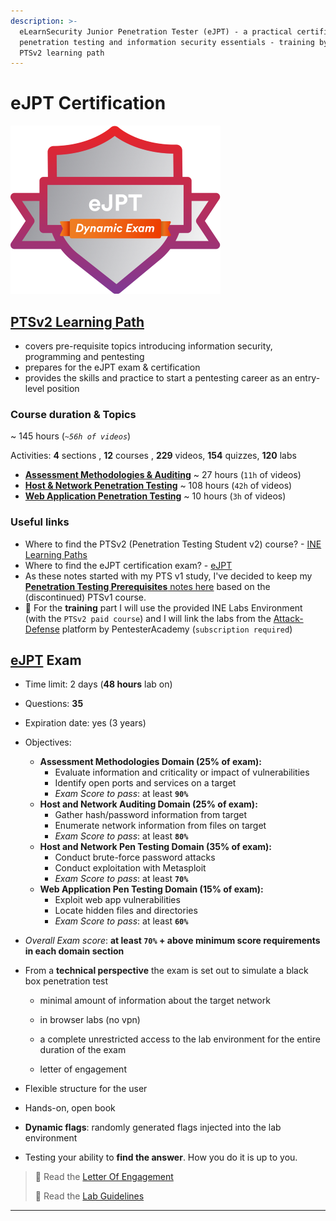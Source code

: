 ```yaml
---
description: >-
  eLearnSecurity Junior Penetration Tester (eJPT) - a practical certification on
  penetration testing and information security essentials - training by the INE
  PTSv2 learning path
---
```


# **eJPT Certification**

![eJPT - © eLearnSecurity | INE](.gitbook/assets/eJPT-small.png)

## [PTSv2 Learning Path](https://my.ine.com/CyberSecurity/learning-paths/61f88d91-79ff-4d8f-af68-873883dbbd8c/penetration-testing-student)

- covers pre-requisite topics introducing information security, programming and pentesting
- prepares for the eJPT exam & certification
- provides the skills and practice to start a pentesting career as an entry-level position

### Course duration & Topics

~ 145 hours (*`~56h of videos`*)

Activities: **4** sections , **12** courses , **229** videos, **154** quizzes, **120** labs

- [**Assessment Methodologies & Auditing**](assessment-methodologies/README.md) ~ 27 hours (`11h` of videos)
- [**Host & Network Penetration Testing**](hostnetwork-penetration-testing/README.md) ~ 108 hours (`42h` of videos)
- [**Web Application Penetration Testing**](webapp-penetration-testing/README.md) ~ 10 hours (`3h` of videos)

### Useful links

- Where to find the PTSv2 (Penetration Testing Student v2) course? - [INE Learning Paths](https://my.ine.com/learning-paths)
- Where to find the eJPT certification exam? - [eJPT](https://ine.com/learning/certifications/internal/elearnsecurity-junior-penetration-tester-cert)
- As these notes started with my PTS v1 study, I've decided to keep my [**Penetration Testing Prerequisites** notes here](penetration-testing-prerequisites/README.md) based on the (discontinued) PTSv1 course.
- 🔬 For the **training** part I will use the provided INE Labs Environment (with the `PTSv2 paid course`) and I will link the labs from the [Attack-Defense](https://attackdefense.com/members) platform by PentesterAcademy (`subscription required`)

## [eJPT](https://ine.com/learning/certifications/internal/elearnsecurity-junior-penetration-tester-cert) Exam

- Time limit: 2 days (**48 hours** lab on)
- Questions: **35**
- Expiration date: yes (3 years)
- Objectives:
  - **Assessment Methodologies Domain (25% of exam):**
    - Evaluate information and criticality or impact of vulnerabilities
    - Identify open ports and services on a target
    - *Exam Score to pass*: at least **`90%`**
  - **Host and Network Auditing Domain (25% of exam):**
    - Gather hash/password information from target
    - Enumerate network information from files on target
    - *Exam Score to pass*: at least **`80%`**
  - **Host and Network Pen Testing Domain (35% of exam):**
    - Conduct brute-force password attacks
    - Conduct exploitation with Metasploit
    - *Exam Score to pass*: at least **`70%`**
  - **Web Application Pen Testing Domain (15% of exam):**
    - Exploit web app vulnerabilities
    - Locate hidden files and directories
    - *Exam Score to pass*: at least **`60%`**
- *Overall Exam score*: **at least `70%` + above minimum score requirements in each domain section**
- From a **technical perspective** the exam is set out to simulate a black box penetration test

  - minimal amount of information about the target network

  - in browser labs (no vpn)
  - a complete unrestricted access to the lab environment for the entire duration of the exam
  - letter of engagement
- Flexible structure for the user
- Hands-on, open book
- **Dynamic flags**: randomly generated flags injected into the lab environment
- Testing your ability to **find the answer**. How you do it is up to you.

> 📖 Read the [Letter Of Engagement](https://media.graphassets.com/RdsCvab8SvacedNV5k4V)
>
> 📖 Read the [Lab Guidelines](https://media.graphassets.com/26hoOMeZQDyu7QJQlvaJ)

------

